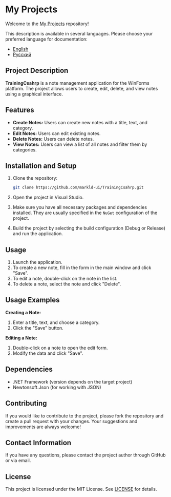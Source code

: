 # My Projects

Welcome to the [My Projects](https://github.com/markld-ui/TrainingCsahrp) repository!

This description is available in several languages. Please choose your preferred language for documentation:

- [English](README.en.md)
- [Русский](README.ru.md)

## Project Description

**TrainingCsahrp** is a note management application for the WinForms platform. The project allows users to create, edit, delete, and view notes using a graphical interface.

## Features

- **Create Notes:** Users can create new notes with a title, text, and category.
- **Edit Notes:** Users can edit existing notes.
- **Delete Notes:** Users can delete notes.
- **View Notes:** Users can view a list of all notes and filter them by categories.

## Installation and Setup

1. Clone the repository:

    ```bash
    git clone https://github.com/markld-ui/TrainingCsahrp.git
    ```

2. Open the project in Visual Studio.

3. Make sure you have all necessary packages and dependencies installed. They are usually specified in the `NuGet` configuration of the project.

4. Build the project by selecting the build configuration (Debug or Release) and run the application.

## Usage

1. Launch the application.
2. To create a new note, fill in the form in the main window and click "Save".
3. To edit a note, double-click on the note in the list.
4. To delete a note, select the note and click "Delete".

## Usage Examples

**Creating a Note:**

1. Enter a title, text, and choose a category.
2. Click the "Save" button.

**Editing a Note:**

1. Double-click on a note to open the edit form.
2. Modify the data and click "Save".

## Dependencies

- .NET Framework (version depends on the target project)
- Newtonsoft.Json (for working with JSON)

## Contributing

If you would like to contribute to the project, please fork the repository and create a pull request with your changes. Your suggestions and improvements are always welcome!

## Contact Information

If you have any questions, please contact the project author through GitHub or via email.

## License

This project is licensed under the MIT License. See [LICENSE](LICENSE) for details.
